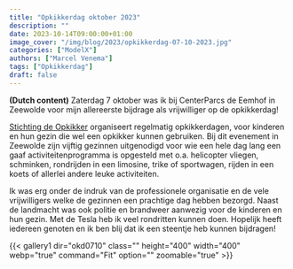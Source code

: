 ```yaml
---
title: "Opkikkerdag oktober 2023"
description: ""
date: 2023-10-14T09:00:00+01:00
image_cover: "/img/blog/2023/opkikkerdag-07-10-2023.jpg"
categories: ["ModelX"]
authors: ["Marcel Venema"] 
tags: ["Opkikkerdag"]
draft: false
---
```


**(Dutch content)** Zaterdag 7 oktober was ik bij CenterParcs de Eemhof in Zeewolde voor mijn allereerste bijdrage als vrijwilliger op de opkikkerdag!

<!--more-->

[Stichting de Opkikker](https://opkikker.nl) organiseert regelmatig opkikkerdagen, voor kinderen en hun gezin die wel een opkikker kunnen gebruiken. Bij dit evenement in Zeewolde zijn vijftig gezinnen uitgenodigd voor wie een hele dag lang een gaaf activiteitenprogramma is opgesteld met o.a. helicopter vliegen, schminken, rondrijden in een limosine, trike of sportwagen, rijden in een koets of allerlei andere leuke activiteiten.

Ik was erg onder de indruk van de professionele organisatie en de vele vrijwilligers welke de gezinnen een prachtige dag hebben bezorgd. Naast de landmacht was ook politie en brandweer aanwezig voor de kinderen en hun gezin. Met de Tesla heb ik veel rondritten kunnen doen. Hopelijk heeft iedereen genoten en ik ben blij dat ik een steentje heb kunnen bijdragen! 

{{< gallery1 dir="okd0710" class="" height="400" width="400" webp="true" command="Fit" option="" zoomable="true" >}}

&nbsp;
